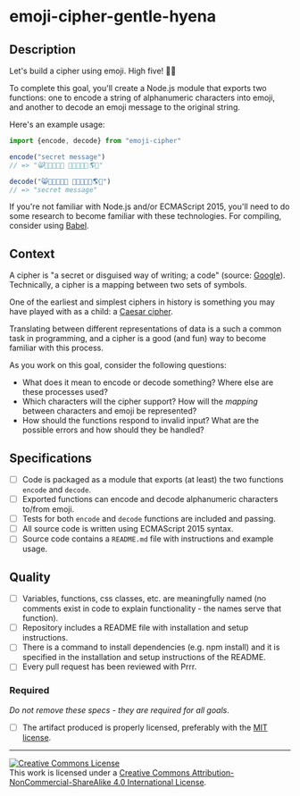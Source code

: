 # emoji-cipher-gentle-hyena
## Description

Let's build a cipher using emoji. High five! 🙌🏽

To complete this goal, you'll create a Node.js module that exports two functions: one to encode a string of alphanumeric characters into emoji, and another to decode an emoji message to the original string.

Here's an example usage:

``` javascript
import {encode, decode} from "emoji-cipher"

encode("secret message")
// => "😸🏃🐴👿🏃🤓 🐥🏃😸😸🌵🌎🏃"

decode("😸🏃🐴👿🏃🤓 🐥🏃😸😸🌵🌎🏃")
// => "secret message"
```

If you're not familiar with Node.js and/or ECMAScript 2015, you'll need to do some research to become familiar with these technologies. For compiling, consider using [Babel](https://babeljs.io/).
## Context

A cipher is "a secret or disguised way of writing; a code" (source: [Google](https://www.google.com/#q=cipher)). Technically, a cipher is a mapping between two sets of symbols.

One of the earliest and simplest ciphers in history is something you may have played with as a child: a [Caesar cipher](https://en.wikipedia.org/wiki/Caesar_cipher).

Translating between different representations of data is a such a common task in programming, and a cipher is a good (and fun) way to become familiar with this process.

As you work on this goal, consider the following questions:
- What does it mean to encode or decode something? Where else are these processes used?
- Which characters will the cipher support? How will the _mapping_ between characters and emoji be represented?
- How should the functions respond to invalid input? What are the possible errors and how should they be handled?
## Specifications
- [ ] Code is packaged as a module that exports (at least) the two functions `encode` and `decode`.
- [ ] Exported functions can encode and decode alphanumeric characters to/from emoji.
- [ ] Tests for both `encode` and `decode` functions are included and passing.
- [ ] All source code is written using ECMAScript 2015 syntax.
- [ ] Source code contains a `README.md` file with instructions and example usage.
## Quality
- [ ] Variables, functions, css classes, etc. are meaningfully named (no comments exist in code to explain functionality - the names serve that function).
- [ ] Repository includes a README file with installation and setup instructions.
- [ ] There is a command to install dependencies (e.g. npm install) and it is specified in the installation and setup instructions of the README. 
- [ ] Every pull request has been reviewed with Prrr.
### Required

_Do not remove these specs - they are required for all goals_.
- [ ] The artifact produced is properly licensed, preferably with the [MIT license](https://opensource.org/licenses/MIT).

---

<!-- LICENSE -->

<a rel="license" href="http://creativecommons.org/licenses/by-nc-sa/4.0/"><img alt="Creative Commons License" style="border-width:0" src="https://i.creativecommons.org/l/by-nc-sa/4.0/80x15.png" /></a>
<br />This work is licensed under a <a rel="license" href="http://creativecommons.org/licenses/by-nc-sa/4.0/">Creative Commons Attribution-NonCommercial-ShareAlike 4.0 International License</a>.
